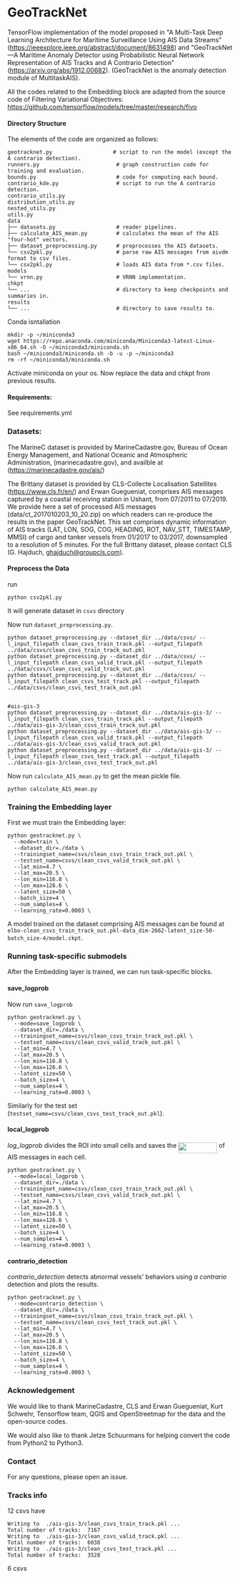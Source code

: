 # GeoTrackNet

TensorFlow implementation of the model proposed in "A Multi-Task Deep Learning Architecture for Maritime Surveillance Using AIS Data Streams" (https://ieeexplore.ieee.org/abstract/document/8631498) and "GeoTrackNet—A Maritime Anomaly Detector using Probabilistic Neural Network Representation of AIS Tracks and A Contrario Detection" (https://arxiv.org/abs/1912.00682).
(GeoTrackNet is the anomaly detection module of MultitaskAIS).

All the codes related to the Embedding block are adapted from the source code of Filtering Variational Objectives:
https://github.com/tensorflow/models/tree/master/research/fivo


#### Directory Structure
The elements of the code are organized as follows:

```
geotracknet.py                   # script to run the model (except the A contrario detection).
runners.py                        # graph construction code for training and evaluation.
bounds.py                         # code for computing each bound.
contrario_kde.py                  # script to run the A contrario detection.
contrario_utils.py
distribution_utils.py
nested_utils.py
utils.py
data
├── datasets.py                   # reader pipelines.
├── calculate_AIS_mean.py         # calculates the mean of the AIS "four-hot" vectors.
├── dataset_preprocessing.py      # preprocesses the AIS datasets.
└── csv2pkl.py                    # parse raw AIS messages from aivdm format to csv files.
└── csv2pkl.py                    # loads AIS data from *.csv files.
models
└── vrnn.py                       # VRNN implementation.
chkpt
└── ...                           # directory to keep checkpoints and summaries in.
results
└── ...                           # directory to save results to.
```

Conda isntallation
```shell
mkdir -p ~/miniconda3
wget https://repo.anaconda.com/miniconda/Miniconda3-latest-Linux-x86_64.sh -O ~/miniconda3/miniconda.sh
bash ~/miniconda3/miniconda.sh -b -u -p ~/miniconda3
rm -rf ~/miniconda3/miniconda.sh
```

Activate miniconda on your os.
Now replace the data and chkpt from previous results.
#### Requirements: 
See requirements.yml

### Datasets:

The MarineC dataset is provided by MarineCadastre.gov, Bureau of Ocean Energy Management, and National Oceanic and Atmospheric Administration, (marinecadastre.gov), and availble at (https://marinecadastre.gov/ais/)

The Brittany dataset is provided by CLS-Collecte Localisation Satellites (https://www.cls.fr/en/) and Erwan Guegueniat, comprises AIS messages captured by a coastal receiving station in Ushant, from 07/2011 to 07/2019. We provide here a set of processed AIS messages (data/ct_2017010203_10_20.zip) on which readers can re-produce the results in the paper GeoTrackNet. This set comprises dynamic information of AIS tracks (LAT, LON, SOG, COG, HEADING, ROT, NAV_STT, TIMESTAMP, MMSI) of cargo and tanker vessels from 01/2017 to 03/2017, downsampled to a resolution of 5 minutes. For the full Brittany dataset, please contact CLS (G. Hajduch, ghajduch@groupcls.com).

#### Preprocess the Data
run 
```shell
python csv2pkl.py
```
It will generate dataset in `csvs` directory

Now run `dataset_preprocessing.py`.
```shell
python dataset_preprocessing.py --dataset_dir ../data/csvs/ --l_input_filepath clean_csvs_train_track.pkl --output_filepath ../data/csvs/clean_csvs_train_track_out.pkl
python dataset_preprocessing.py --dataset_dir ../data/csvs/ --l_input_filepath clean_csvs_valid_track.pkl --output_filepath ../data/csvs/clean_csvs_valid_track_out.pkl
python dataset_preprocessing.py --dataset_dir ../data/csvs/ --l_input_filepath clean_csvs_test_track.pkl --output_filepath ../data/csvs/clean_csvs_test_track_out.pkl


#ais-gis-3
python dataset_preprocessing.py --dataset_dir ../data/ais-gis-3/ --l_input_filepath clean_csvs_train_track.pkl --output_filepath ../data/ais-gis-3/clean_csvs_train_track_out.pkl
python dataset_preprocessing.py --dataset_dir ../data/ais-gis-3/ --l_input_filepath clean_csvs_valid_track.pkl --output_filepath ../data/ais-gis-3/clean_csvs_valid_track_out.pkl
python dataset_preprocessing.py --dataset_dir ../data/ais-gis-3/ --l_input_filepath clean_csvs_test_track.pkl --output_filepath ../data/ais-gis-3/clean_csvs_test_track_out.pkl
```

Now run `calculate_AIS_mean.py` to get the mean pickle file.

```shell
python calculate_AIS_mean.py
```
### Training the Embedding layer
First we must train the Embedding layer:
```shell
python geotracknet.py \
  --mode=train \
  --dataset_dir=./data \
  --trainingset_name=csvs/clean_csvs_train_track_out.pkl \
  --testset_name=csvs/clean_csvs_valid_track_out.pkl \
  --lat_min=4.7 \
  --lat_max=20.5 \
  --lon_min=116.8 \
  --lon_max=126.6 \
  --latent_size=50 \
  --batch_size=4 \
  --num_samples=4 \
  --learning_rate=0.0003 \
```

A model trained on the dataset comprising AIS messages can be found at `elbo-clean_csvs_train_track_out.pkl-data_dim-2662-latent_size-50-batch_size-4/model.ckpt`.

### Running task-specific submodels
After the Embedding layer is trained, we can run task-specific blocks.

#### save_logprob
Now run `save_logprob`
```shell
python geotracknet.py \
  --mode=save_logprob \
  --dataset_dir=./data \
  --trainingset_name=csvs/clean_csvs_train_track_out.pkl \
  --testset_name=csvs/clean_csvs_valid_track_out.pkl \
  --lat_min=4.7 \
  --lat_max=20.5 \
  --lon_min=116.8 \
  --lon_max=126.6 \
  --latent_size=50 \
  --batch_size=4 \
  --num_samples=4 \
  --learning_rate=0.0003 \
```
Similarly for the test set (```testset_name=csvs/clean_csvs_test_track_out.pkl```).

#### local_logprob
*log_logprob* divides the ROI into small cells and saves the <img src="/tex/7170cb0578591c3ef08c6b900abb2023.svg?invert_in_darkmode&sanitize=true" align=middle width=86.82290429999999pt height=24.65753399999998pt/> of AIS messages in each cell.
```shell
python geotracknet.py \
  --mode=local_logprob \
  --dataset_dir=./data \
  --trainingset_name=csvs/clean_csvs_train_track_out.pkl \
  --testset_name=csvs/clean_csvs_valid_track_out.pkl \
  --lat_min=4.7 \
  --lat_max=20.5 \
  --lon_min=116.8 \
  --lon_max=126.6 \
  --latent_size=50 \
  --batch_size=4 \
  --num_samples=4 \
  --learning_rate=0.0003 \
```

#### contrario_detection
*contrario_detection* detects abnormal vessels' behaviors using *a contrario* detection and plots the results.
```shell
python geotracknet.py \
  --mode=contrario_detection \
  --dataset_dir=./data \
  --trainingset_name=csvs/clean_csvs_train_track_out.pkl \
  --testset_name=csvs/clean_csvs_test_track_out.pkl \
  --lat_min=4.7 \
  --lat_max=20.5 \
  --lon_min=116.8 \
  --lon_max=126.6 \
  --latent_size=50 \
  --batch_size=4 \
  --num_samples=4 \
  --learning_rate=0.0003 \
```


### Acknowledgement

We would like to thank MarineCadastre, CLS and Erwan Guegueniat, Kurt Schwehr, Tensorflow team, QGIS and OpenStreetmap for the data and the open-source codes.

We would also like to thank Jetze Schuurmans for helping convert the code from Python2 to Python3.

### Contact
For any questions, please open an issue.


### Tracks info
12 csvs have
```text
Writing to  ./ais-gis-3/clean_csvs_train_track.pkl ...
Total number of tracks:  7167
Writing to  ./ais-gis-3/clean_csvs_valid_track.pkl ...
Total number of tracks:  6038
Writing to  ./ais-gis-3/clean_csvs_test_track.pkl ...
Total number of tracks:  3528
```

6 csvs
